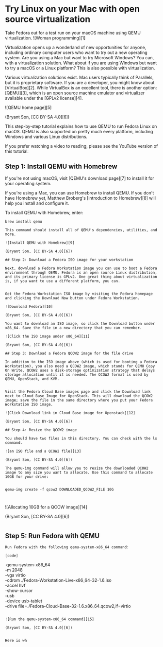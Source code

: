 [#]: collector: (lujun9972)
[#]: translator: ( )
[#]: reviewer: ( )
[#]: publisher: ( )
[#]: url: ( )
[#]: subject: (Try Linux on your Mac with open source virtualization)
[#]: via: (https://opensource.com/article/20/9/try-linux-mac)
[#]: author: (Bryant Son https://opensource.com/users/brson)

Try Linux on your Mac with open source virtualization
======
Take Fedora out for a test run on your macOS machine using QEMU
virtualization.
![Woman programming][1]

Virtualization opens up a wonderland of new opportunities for anyone, including ordinary computer users who want to try out a new operating system. Are you using a Mac but want to try Microsoft Windows? You can, with a virtualization solution. What about if you are using Windows but want to try a macOS or a Linux platform? This is also possible with virtualization.

Various virtualization solutions exist. Mac users typically think of Parallels, but it is proprietary software. If you are a developer, you might know about [VirtualBox][2]. While VirtualBox is an excellent tool, there is another option: [QEMU][3], which is an open source machine emulator and virtualizer available under the [GPLv2 license][4].

![QEMU home page][5]

(Bryant Son, [CC BY-SA 4.0][6])

This step-by-step tutorial explains how to use QEMU to run Fedora Linux on macOS. QEMU is also supported on pretty much every platform, including Windows and various Linux distributions.

If you prefer watching a video to reading, please see the YouTube version of this tutorial:

## Step 1: Install QEMU with Homebrew

If you're not using macOS, visit [QEMU's download page][7] to install it for your operating system.

If you're using a Mac, you can use Homebrew to install QEMU. If you don't have Homebrew yet, Matthew Broberg's [introduction to Homebrew][8] will help you install and configure it.

To install QEMU with Homebrew, enter:

```
brew install qemu
```


    This command should install all of QEMU's dependencies, utilities, and more.


```
![Install QEMU with Homebrew][9]

(Bryant Son, [CC BY-SA 4.0][6])
```

```
## Step 2: Download a Fedora ISO image for your workstation
```


    Next, download a Fedora Workstation image you can use to boot a Fedora environment through QEMU. Fedora is an open source Linux distribution, and its primary license is GPLv2. One great thing about virtualization is, if you want to use a different platform, you can.


    Get the Fedora Workstation ISO image by visiting the Fedora homepage and clicking the Download Now button under Fedora Workstation.


```
![Download Fedora][10]

(Bryant Son, [CC BY-SA 4.0][6])
```


    You want to download an ISO image, so click the Download button under x86_64. Save the file in a new directory that you can remember.


```
![Click the ISO image under x86_64][11]

(Bryant Son, [CC BY-SA 4.0][6])
```

```
## Step 3: Download a Fedora QCOW2 image for the file drive
```


    In addition to the ISO image above (which is used for booting a Fedora Workstation), you also need a QCOW2 image, which stands for QEMU Copy On Write. QCOW2 uses a disk-storage optimization strategy that delays storage allocation until it is needed. The QCOW2 format is used by QEMU, OpenStack, and KVM.


    Visit the Fedora Cloud Base images page and click the Download link next to Cloud Base Image for OpenStack. This will download the QCOW2 image; save the file in the same directory where you put your Fedora Workstation ISO image.


```
![Click Download link in Cloud Base image for Openstack][12]

(Bryant Son, [CC BY-SA 4.0][6])
```

```
## Step 4: Resize the QCOW2 image
```


    You should have two files in this directory. You can check with the ls command.


```
![an ISO file and a QCOW2 file][13]

(Bryant Son, [CC BY-SA 4.0][6])
```


    The qemu-img command will allow you to resize the downloaded QCOW2 image to any size you want to allocate. Use this command to allocate 10GB for your drive:

```

```

    qemu-img create -f qcow2 DOWNLOADED_QCOW2_FILE 10G
```

```
```

```

![Allocating 10GB for a QCOW image][14]

(Bryant Son, [CC BY-SA 4.0][6])
```

```

## Step 5: Run Fedora with QEMU

```
Run Fedora with the following qemu-system-x86_64 command:

[code]
```

 qemu-system-x86_64 \
-m 2048 \
-vga virtio \
-cdrom ./Fedora-Workstation-Live-x86_64-32-1.6.iso \
-accel hvf \
-show-cursor \
-usb \
-device usb-tablet \
-drive file=./Fedora-Cloud-Base-32-1.6.x86_64.qcow2,if=virtio

```

```


```
![Run the qemu-system-x86_64 command][15]

(Bryant Son, [CC BY-SA 4.0][6])
```


```

```

    Here is wh